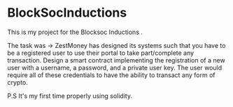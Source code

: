 # BlockSocInductions
This is my project for the Blocksoc Inductions .

The task was ->
ZestMoney has designed its systems such that you have to be a registered user to use their portal to
take part/complete any transaction.
Design a smart contract implementing the registration of a new user with a username, a password, and a private user key.
The user would require all of these credentials to have the ability to transact any form of crypto.

P.S It's my first time properly using solidity.
